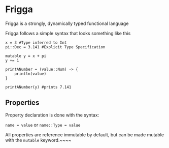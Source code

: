 # Frigga

Frigga is a strongly, dynamically typed functional language

Frigga follows a simple syntax that looks something like this 
```
x = 3 #Type inferred to Int
pi::Dec = 3.141 #Explicit Type Specification

mutable y = x + pi
y += 1

printANumber = (value::Num) -> {
    println(value)
}

printANumber(y) #prints 7.141
```

## Properties

Property declaration is done with the syntax:

`name = value`
or `name::Type = value`

All properties are reference immutable by default,
but can be made mutable with the `mutable` keyword.~~~~ 
